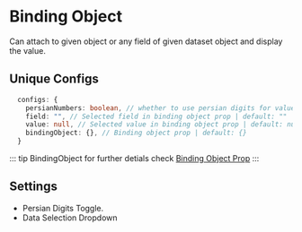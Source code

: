# Binding Object

Can attach to given object or any field of given dataset object and display the value.

## Unique Configs

```ts
  configs: {
    persianNumbers: boolean, // whether to use persian digits for value | default: false
    field: "", // Selected field in binding object prop | default: ""
    value: null, // Selected value in binding object prop | default: null
    bindingObject: {}, // Binding object prop | default: {}
  }
```

::: tip BindingObject 
  for further detials check [Binding Object Prop](/props/bindingobject)
:::

## Settings

- Persian Digits Toggle.
- Data Selection Dropdown
